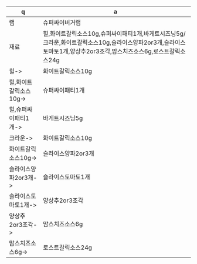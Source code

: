  q  | a
--- | ---
랩	| 슈퍼싸이버거랩
재료	| 힐,화이트갈릭소스10g,슈퍼싸이패티1개,바게트시즈닝5g/크라운,화이트갈릭소스10g,슬라이스양파2or3개,슬라이스토마토1개,양상추2or3조각,맘스치즈소스6g,로스트갈릭소스24g
힐->	| 화이트갈릭소스10g
힐,화이트갈릭소스10g->	| 슈퍼싸이패티1개
힐,슈퍼싸이패티1개->	| 바게트시즈닝5g
크라운->	| 화이트갈릭소스10g
화이트갈릭소스10g->	| 슬라이스양파2or3개
슬라이스양파2or3개->	| 슬라이스토마토1개
슬라이스토마토1개->	| 양상추2or3조각
양상추2or3조각->	| 맘스치즈소스6g
맘스치즈소스6g->	| 로스트갈릭소스24g
